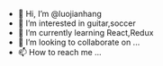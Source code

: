 - 👋 Hi, I’m @luojianhang
- 👀 I’m interested in guitar,soccer
- 🌱 I’m currently learning React,Redux
- 💞️ I’m looking to collaborate on ...
- 📫 How to reach me ...

<!---
luojianhang/luojianhang is a ✨ special ✨ repository because its `README.md` (this file) appears on your GitHub profile.
You can click the Preview link to take a look at your changes.
--->
